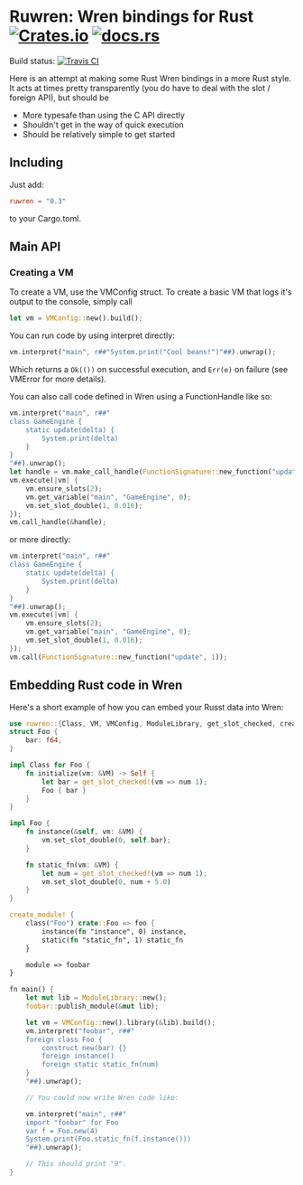 # Ruwren: Wren bindings for Rust [![Crates.io](https://img.shields.io/crates/v/ruwren)](https://crates.io/crates/ruwren) [![docs.rs](https://docs.rs/ruwren/badge.svg)](https://docs.rs/ruwren/)

Build status: [![Travis CI](https://travis-ci.com/Jengamon/ruwren.svg?branch=master)](https://travis-ci.com/github/Jengamon/ruwren)

Here is an attempt at making some Rust Wren bindings in a more Rust style.
It acts at times pretty transparently (you do have to deal with the slot / foreign API), but should be 

- More typesafe than using the C API directly
- Shouldn't get in the way of quick execution
- Should be relatively simple to get started

## Including

Just add:

```toml
ruwren = "0.3"
```

to your Cargo.toml.

## Main API

### Creating a VM

To create a VM, use the VMConfig struct. To create a basic VM that logs it's output to the console, simply call

```rust
let vm = VMConfig::new().build();
```

You can run code by using interpret directly:

```rust
vm.interpret("main", r##"System.print("Cool beans!")"##).unwrap();
```

Which returns a `Ok(())` on successful execution, and `Err(e)` on failure (see VMError for more details).

You can also call code defined in Wren using a FunctionHandle like so:

```rust
vm.interpret("main", r##"
class GameEngine {
    static update(delta) {
        System.print(delta)
    }
}
"##).unwrap();
let handle = vm.make_call_handle(FunctionSignature::new_function("update", 1));
vm.execute(|vm| {
    vm.ensure_slots(2);
    vm.get_variable("main", "GameEngine", 0);
    vm.set_slot_double(1, 0.016);
});
vm.call_handle(&handle);
```

or more directly:

```rust
vm.interpret("main", r##"
class GameEngine {
    static update(delta) {
        System.print(delta)
    }
}
"##).unwrap();
vm.execute(|vm| {
    vm.ensure_slots(2);
    vm.get_variable("main", "GameEngine", 0);
    vm.set_slot_double(1, 0.016);
});
vm.call(FunctionSignature::new_function("update", 1));
```

## Embedding Rust code in Wren

Here's a short example of how you can embed your Russt data into Wren:

```rust
use ruwren::{Class, VM, VMConfig, ModuleLibrary, get_slot_checked, create_module};
struct Foo {
    bar: f64,
}

impl Class for Foo {
    fn initialize(vm: &VM) -> Self {
        let bar = get_slot_checked!(vm => num 1);
        Foo { bar }
    }
}

impl Foo {
    fn instance(&self, vm: &VM) {
        vm.set_slot_double(0, self.bar);
    }

    fn static_fn(vm: &VM) {
        let num = get_slot_checked!(vm => num 1);
        vm.set_slot_double(0, num + 5.0)
    }
}

create_module! {
    class("Foo") crate::Foo => foo {
        instance(fn "instance", 0) instance,
        static(fn "static_fn", 1) static_fn
    }

    module => foobar
}

fn main() {
    let mut lib = ModuleLibrary::new();
    foobar::publish_module(&mut lib);

    let vm = VMConfig::new().library(&lib).build();
    vm.interpret("foobar", r##"
    foreign class Foo {
        construct new(bar) {}
        foreign instance()
        foreign static static_fn(num)
    }
    "##).unwrap();

    // You could now write Wren code like:

    vm.interpret("main", r##"
    import "foobar" for Foo
    var f = Foo.new(4)
    System.print(Foo.static_fn(f.instance()))
    "##).unwrap();

    // This should print "9".
}
```
